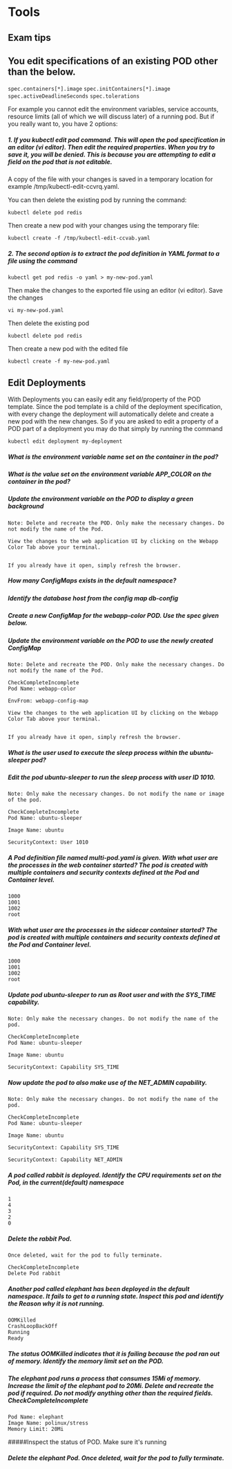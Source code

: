 # Tools

## Exam tips

## You edit specifications of an existing POD other than the below.

   ```spec.containers[*].image```
   ```spec.initContainers[*].image```
   ```spec.activeDeadlineSeconds```
   ```spec.tolerations```
	
For example you cannot edit the environment variables, service accounts, resource limits (all of which we will discuss later) of a running pod. But if you really want to, you have 2 options:

##### 1. If you kubectl edit pod <pod name> command. This will open the pod specification in an editor (vi editor). Then edit the required properties. When you try to save it, you will be denied. This is because you are attempting to edit a field on the pod that is not editable.


A copy of the file with your changes is saved in a temporary location for example /tmp/kubectl-edit-ccvrq.yaml.

You can then delete the existing pod by running the command:

```kubectl delete pod redis```

Then create a new pod with your changes using the temporary file:

```kubectl create -f /tmp/kubectl-edit-ccvab.yaml```

##### 2. The second option is to extract the pod definition in YAML format to a file using the command

```kubectl get pod redis -o yaml > my-new-pod.yaml```

Then make the changes to the exported file using an editor (vi editor). Save the changes

```vi my-new-pod.yaml```

Then delete the existing pod

```kubectl delete pod redis```

Then create a new pod with the edited file

```kubectl create -f my-new-pod.yaml```

## Edit Deployments
With Deployments you can easily edit any field/property of the POD template. Since the pod template is a child of the deployment specification, with every change the deployment will automatically delete and create a new pod with the new changes. So if you are asked to edit a property of a POD part of a deployment you may do that simply by running the command

```kubectl edit deployment my-deployment```

##### What is the environment variable name set on the container in the pod?

##### What is the value set on the environment variable APP_COLOR on the container in the pod?


##### Update the environment variable on the POD to display a green background

	Note: Delete and recreate the POD. Only make the necessary changes. Do not modify the name of the Pod.
	
	View the changes to the web application UI by clicking on the Webapp Color Tab above your terminal.


	If you already have it open, simply refresh the browser.
	
##### How many ConfigMaps exists in the default namespace?


##### Identify the database host from the config map db-config

##### Create a new ConfigMap for the webapp-color POD. Use the spec given below.

##### Update the environment variable on the POD to use the newly created ConfigMap

	Note: Delete and recreate the POD. Only make the necessary changes. Do not modify the name of the Pod.

	CheckCompleteIncomplete
	Pod Name: webapp-color

	EnvFrom: webapp-config-map
	
	View the changes to the web application UI by clicking on the Webapp Color Tab above your terminal.


	If you already have it open, simply refresh the browser.

##### What is the user used to execute the sleep process within the ubuntu-sleeper pod?

##### Edit the pod ubuntu-sleeper to run the sleep process with user ID 1010.

	Note: Only make the necessary changes. Do not modify the name or image of the pod.

	CheckCompleteIncomplete
	Pod Name: ubuntu-sleeper

	Image Name: ubuntu

	SecurityContext: User 1010	

##### A Pod definition file named multi-pod.yaml is given. With what user are the processes in the web container started? The pod is created with multiple containers and security contexts defined at the Pod and Container level.


	1000
	1001
	1002
	root
	
##### With what user are the processes in the sidecar container started? The pod is created with multiple containers and security contexts defined at the Pod and Container level.

	1000
	1001
	1002
	root

##### Update pod ubuntu-sleeper to run as Root user and with the SYS_TIME capability.

	Note: Only make the necessary changes. Do not modify the name of the pod.

	CheckCompleteIncomplete
	Pod Name: ubuntu-sleeper

	Image Name: ubuntu

	SecurityContext: Capability SYS_TIME
	
##### Now update the pod to also make use of the NET_ADMIN capability.

	Note: Only make the necessary changes. Do not modify the name of the pod.

	CheckCompleteIncomplete
	Pod Name: ubuntu-sleeper

	Image Name: ubuntu

	SecurityContext: Capability SYS_TIME

	SecurityContext: Capability NET_ADMIN	
	
 	
##### A pod called rabbit is deployed. Identify the CPU requirements set on the Pod, in the current(default) namespace

	1
	4
	3
	2	
	0
	
##### Delete the rabbit Pod.

	Once deleted, wait for the pod to fully terminate.

	CheckCompleteIncomplete
	Delete Pod rabbit	
	
##### Another pod called elephant has been deployed in the default namespace. It fails to get to a running state. Inspect this pod and identify the Reason why it is not running.

	OOMKilled
	CrashLoopBackOff
	Running
	Ready	
	
##### The status OOMKilled indicates that it is failing because the pod ran out of memory. Identify the memory limit set on the POD.
	
##### The elephant pod runs a process that consumes 15Mi of memory. Increase the limit of the elephant pod to 20Mi. Delete and recreate the pod if required. Do not modify anything other than the required fields. CheckCompleteIncomplete

	Pod Name: elephant
	Image Name: polinux/stress
	Memory Limit: 20Mi	

#####Inspect the status of POD. Make sure it's running

##### Delete the elephant Pod. Once deleted, wait for the pod to fully terminate.	
	

